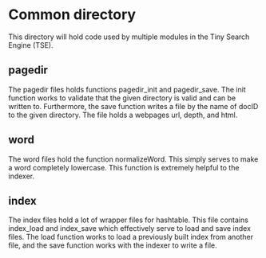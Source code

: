 # Common directory
This directory will hold code used by multiple modules in the Tiny Search Engine (TSE).

## pagedir
The pagedir files holds functions pagedir_init and pagedir_save. The init function works to validate that the given directory is valid and can be written to. Furthermore, the save function writes a file by the name of docID to the given directory. The file holds a webpages url, depth, and html.

## word
The word files hold the function normalizeWord. This simply serves to make a word completely lowercase. This function is extremely helpful to the indexer.

## index
The index files hold a lot of wrapper files for hashtable. This file contains index_load and index_save which effectively serve to load and save index files. The load function works to load a previously built index from another file, and the save function works with the indexer to write a file.